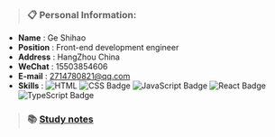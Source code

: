 > ### :clipboard: Personal Information:

- **Name** : Ge Shihao
- **Position** : Front-end development engineer
- **Address** : HangZhou China
- **WeChat** : 15503854606
- **E-mail** : 2714780821@qq.com
- **Skills** : 
![HTML](https://img.shields.io/badge/HTML-E34F26?logo=html5&logoColor=fff&style=flat)
![CSS Badge](https://img.shields.io/badge/CSS-1572B6?logo=css3&logoColor=fff&style=flat)
![JavaScript Badge](https://img.shields.io/badge/JavaScript-F7DF1E?logo=javascript&logoColor=000&style=flat)
![React Badge](https://img.shields.io/badge/React-black?logo=react&logoColor=#3C3C3C&style=flat)
![TypeScript Badge](https://img.shields.io/badge/TypeScript-blue?logo=typescript&logoColor=fff&style=flat)

> ### :books: [Study notes](https://github.com/randomtc/study-notes)
